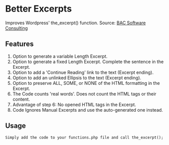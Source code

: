 # Better Excerpts

Improves Wordpress' the_excerpt() function.
Source: [BAC Software Consulting](http://bacsoftwareconsulting.com/blog/index.php/wordpress-cat/how-to-create-a-variable-length-excerpt-in-wordpress-without-a-plugin/)

## Features

1. Option to generate a variable Length Excerpt.
2. Option to generate a fixed Length Excerpt. Complete the sentence in the Excerpt.
3. Option to add a 'Continue Reading' link to the text (Excerpt ending).
4. Option to add an unlinked Ellipsis to the text (Excerpt ending).
5. Option to preserve ALL, SOME, or NONE of the HTML formatting in the Excerpt.
6. The Code counts 'real words'. Does not count the HTML tags or their content.
7. Advantage of step 6: No opened HTML tags in the Excerpt. 
8. Code Ignores Manual Excerpts and use the auto-generated one instead.

## Usage

	Simply add the code to your functions.php file and call the_excerpt();